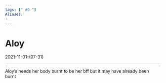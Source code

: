 ```yaml
---
tags: [" #0 "]
Aliases:
- 
---
```

# Aloy
2021-11-01-(07-31)

---

Aloy’s needs her body burnt to be her bff but it may have already been burnt

